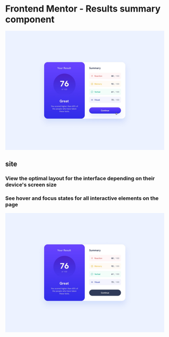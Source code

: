 # Frontend Mentor - Results summary component

![Design preview for the Results summary component coding challenge](design/active-states.jpg)

## site




### View the optimal layout for the interface depending on their device's screen size


### See hover and focus states for all interactive elements on the page


![Geting Starting](./design/desktop-design.jpg)
